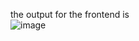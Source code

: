 the output for the frontend is  
![image](https://github.com/user-attachments/assets/cba380ea-d72a-4b92-891d-e57a54a36bc1)

